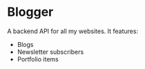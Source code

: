 # Blogger
A backend API for all my websites.
It features:
- Blogs
- Newsletter subscribers
- Portfolio items
